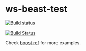 # ws-beast-test

[![Build status](https://ci.appveyor.com/api/projects/status/8gb82t87d49k7bdt?svg=true)](https://ci.appveyor.com/project/cenit/ws-beast-test)

[![Build Status](https://travis-ci.com/physycom/ws-beast-test.svg?branch=master)](https://travis-ci.com/physycom/ws-beast-test)

Check [boost ref](https://www.boost.org/doc/libs/1_67_0/libs/beast/doc/html/beast/examples.html) for more examples.
